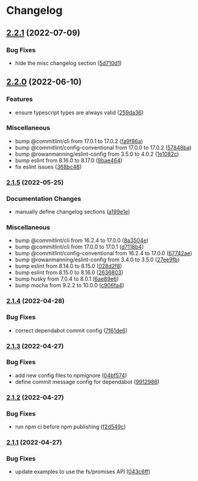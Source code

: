 # Changelog

## [2.2.1](https://github.com/rowanmanning/wikilike/compare/v2.2.0...v2.2.1) (2022-07-09)


### Bug Fixes

* hide the misc changelog section ([5d710d1](https://github.com/rowanmanning/wikilike/commit/5d710d1a8c1d1838e143123e54fb1c4f48e4d0f3))

## [2.2.0](https://github.com/rowanmanning/wikilike/compare/v2.1.5...v2.2.0) (2022-06-10)


### Features

* ensure typescript types are always valid ([259da36](https://github.com/rowanmanning/wikilike/commit/259da365d1697c6f1bbae39e05ce3bafe7eac952))


### Miscellaneous

* bump @commitlint/cli from 17.0.1 to 17.0.2 ([fa9f86a](https://github.com/rowanmanning/wikilike/commit/fa9f86a1907da8f0683ed3eb300c1623f8eb186c))
* bump @commitlint/config-conventional from 17.0.0 to 17.0.2 ([57848ba](https://github.com/rowanmanning/wikilike/commit/57848ba66f4a5aa53d1b93158eccd1117aabcddd))
* bump @rowanmanning/eslint-config from 3.5.0 to 4.0.2 ([1e1082c](https://github.com/rowanmanning/wikilike/commit/1e1082ca7c43e31921e6fda46423541fd2ae18b1))
* bump eslint from 8.16.0 to 8.17.0 ([9bae464](https://github.com/rowanmanning/wikilike/commit/9bae464312f08d7249927a78b8ea1c65e98a58b1))
* fix eslint issues ([368bc48](https://github.com/rowanmanning/wikilike/commit/368bc48001ef52a9212a2438285cc1a57e1ff03f))

### [2.1.5](https://github.com/rowanmanning/wikilike/compare/v2.1.4...v2.1.5) (2022-05-25)


### Documentation Changes

* manually define changelog sections ([a199e1e](https://github.com/rowanmanning/wikilike/commit/a199e1e752cf53fa9fd4cab18cdb68609b92e272))


### Miscellaneous

* bump @commitlint/cli from 16.2.4 to 17.0.0 ([8a3504e](https://github.com/rowanmanning/wikilike/commit/8a3504e37e7d9210d65d708da75ca6a22acd0c30))
* bump @commitlint/cli from 17.0.0 to 17.0.1 ([d7118b4](https://github.com/rowanmanning/wikilike/commit/d7118b461b18b32397a66287ec57fdb8345f4b7d))
* bump @commitlint/config-conventional from 16.2.4 to 17.0.0 ([67742ae](https://github.com/rowanmanning/wikilike/commit/67742ae3bf30d918e139791e30fb34acab6af634))
* bump @rowanmanning/eslint-config from 3.4.0 to 3.5.0 ([27ee9fb](https://github.com/rowanmanning/wikilike/commit/27ee9fb419fa352a5a9a04eff0ce27a0f5d87005))
* bump eslint from 8.14.0 to 8.15.0 ([028d2f8](https://github.com/rowanmanning/wikilike/commit/028d2f812029d5c379fc83da2456d39cda99a6d3))
* bump eslint from 8.15.0 to 8.16.0 ([2636803](https://github.com/rowanmanning/wikilike/commit/2636803db1731c5d6e440b08a16277e01132e529))
* bump husky from 7.0.4 to 8.0.1 ([6ae89e6](https://github.com/rowanmanning/wikilike/commit/6ae89e6e774e5889cc371f56e3f14807547799bf))
* bump mocha from 9.2.2 to 10.0.0 ([c906fa4](https://github.com/rowanmanning/wikilike/commit/c906fa41a003d18a0a1c72ebff6a7073b9ea294d))

### [2.1.4](https://github.com/rowanmanning/wikilike/compare/v2.1.3...v2.1.4) (2022-04-28)


### Bug Fixes

* correct dependabot commit config ([7f61de6](https://github.com/rowanmanning/wikilike/commit/7f61de6f984dc7575912cd7063a57da4e443a0df))

### [2.1.3](https://github.com/rowanmanning/wikilike/compare/v2.1.2...v2.1.3) (2022-04-27)


### Bug Fixes

* add new config files to npmignore ([04bf574](https://github.com/rowanmanning/wikilike/commit/04bf574f92b7e89ea09e3a2242c646578d85aa3c))
* define commit message config for dependabot ([9912986](https://github.com/rowanmanning/wikilike/commit/9912986b30303024fc8123276343bd1ee5e53d38))

### [2.1.2](https://github.com/rowanmanning/wikilike/compare/v2.1.1...v2.1.2) (2022-04-27)


### Bug Fixes

* run npm ci before npm publishing ([f2d549c](https://github.com/rowanmanning/wikilike/commit/f2d549c1ee0c6d5389300d56b41425f296abc7c5))

### [2.1.1](https://github.com/rowanmanning/wikilike/compare/v2.1.0...v2.1.1) (2022-04-27)


### Bug Fixes

* update examples to use the fs/promises API ([043c6ff](https://github.com/rowanmanning/wikilike/commit/043c6ff195bdadcadd96ae2f317cae00d79fb7c4))
